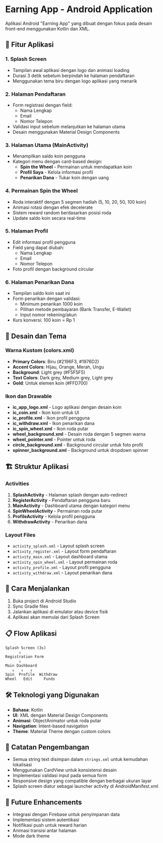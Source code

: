# Earning App - Android Application

Aplikasi Android "Earning App" yang dibuat dengan fokus pada desain front-end menggunakan Kotlin dan XML.

## 📱 Fitur Aplikasi

### 1. Splash Screen

- Tampilan awal aplikasi dengan logo dan animasi loading
- Durasi 3 detik sebelum berpindah ke halaman pendaftaran
- Menggunakan tema biru dengan logo aplikasi yang menarik

### 2. Halaman Pendaftaran

- Form registrasi dengan field:
  - Nama Lengkap
  - Email
  - Nomor Telepon
- Validasi input sebelum melanjutkan ke halaman utama
- Desain menggunakan Material Design Components

### 3. Halaman Utama (MainActivity)

- Menampilkan saldo koin pengguna
- Kategori menu dengan card-based design:
  - **Spin the Wheel** - Permainan untuk mendapatkan koin
  - **Profil Saya** - Kelola informasi profil
  - **Penarikan Dana** - Tukar koin dengan uang

### 4. Permainan Spin the Wheel

- Roda interaktif dengan 5 segmen hadiah (5, 10, 20, 50, 100 koin)
- Animasi rotasi dengan efek decelerate
- Sistem reward random berdasarkan posisi roda
- Update saldo koin secara real-time

### 5. Halaman Profil

- Edit informasi profil pengguna
- Field yang dapat diubah:
  - Nama Lengkap
  - Email
  - Nomor Telepon
- Foto profil dengan background circular

### 6. Halaman Penarikan Dana

- Tampilan saldo koin saat ini
- Form penarikan dengan validasi:
  - Minimum penarikan 1000 koin
  - Pilihan metode pembayaran (Bank Transfer, E-Wallet)
  - Input nomor rekening/akun
- Kurs konversi: 100 koin = Rp 1

## 🎨 Desain dan Tema

### Warna Kustom (colors.xml)

- **Primary Colors**: Biru (#2196F3, #1976D2)
- **Accent Colors**: Hijau, Orange, Merah, Ungu
- **Background**: Light grey (#F5F5F5)
- **Text Colors**: Dark grey, Medium grey, Light grey
- **Gold**: Untuk elemen koin (#FFD700)

### Ikon dan Drawable

- **ic_app_logo.xml** - Logo aplikasi dengan desain koin
- **ic_coin.xml** - Ikon koin untuk UI
- **ic_profile.xml** - Ikon profil pengguna
- **ic_withdraw.xml** - Ikon penarikan dana
- **ic_spin_wheel.xml** - Ikon roda putar
- **wheel_background.xml** - Desain roda dengan 5 segmen warna
- **wheel_pointer.xml** - Pointer untuk roda
- **circle_background.xml** - Background circular untuk foto profil
- **spinner_background.xml** - Background untuk dropdown spinner

## 🏗️ Struktur Aplikasi

### Activities

1. **SplashActivity** - Halaman splash dengan auto-redirect
2. **RegisterActivity** - Pendaftaran pengguna baru
3. **MainActivity** - Dashboard utama dengan kategori menu
4. **SpinWheelActivity** - Permainan roda putar
5. **ProfileActivity** - Kelola profil pengguna
6. **WithdrawActivity** - Penarikan dana

### Layout Files

- `activity_splash.xml` - Layout splash screen
- `activity_register.xml` - Layout form pendaftaran
- `activity_main.xml` - Layout dashboard utama
- `activity_spin_wheel.xml` - Layout permainan roda
- `activity_profile.xml` - Layout profil pengguna
- `activity_withdraw.xml` - Layout penarikan dana

## 🚀 Cara Menjalankan

1. Buka project di Android Studio
2. Sync Gradle files
3. Jalankan aplikasi di emulator atau device fisik
4. Aplikasi akan memulai dari Splash Screen

## 📋 Flow Aplikasi

```
Splash Screen (3s)
      ↓
Registration Form
      ↓
Main Dashboard
   ↓   ↓   ↓
Spin  Profile  Withdraw
Wheel   Edit     Funds
```

## 🛠️ Teknologi yang Digunakan

- **Bahasa**: Kotlin
- **UI**: XML dengan Material Design Components
- **Animasi**: ObjectAnimator untuk roda putar
- **Navigation**: Intent-based navigation
- **Theme**: Material Theme dengan custom colors

## 📝 Catatan Pengembangan

- Semua string text disimpan dalam `strings.xml` untuk kemudahan lokalisasi
- Menggunakan CardView untuk konsistensi desain
- Implementasi validasi input pada semua form
- Responsive design yang compatible dengan berbagai ukuran layar
- Splash screen diatur sebagai launcher activity di AndroidManifest.xml

## 🎯 Future Enhancements

- Integrasi dengan Firebase untuk penyimpanan data
- Implementasi sistem autentikasi
- Notifikasi push untuk reward harian
- Animasi transisi antar halaman
- Mode dark theme
